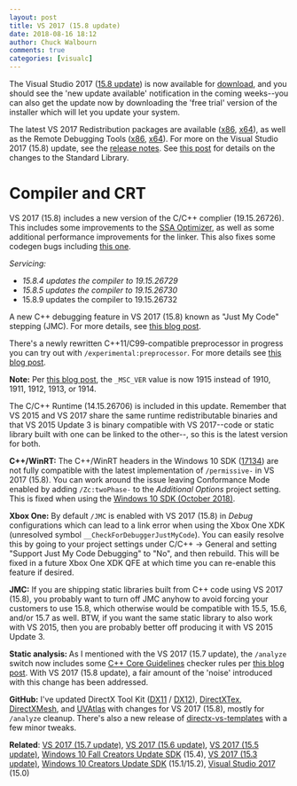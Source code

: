 ```yaml
---
layout: post
title: VS 2017 (15.8 update)
date: 2018-08-16 18:12
author: Chuck Walbourn
comments: true
categories: [visualc]
---
```

The Visual Studio 2017 (<a href="https://devblogs.microsoft.com/visualstudio/visual-studio-2017-version-15-8/">15.8 update</a>) is now available for <a href="https://www.visualstudio.com/downloads/">download</a>, and you should see the 'new update available' notification in the coming weeks--you can also get the update now by downloading the 'free trial' version of the installer which will let you update your system.
<!--more-->

The latest VS 2017 Redistribution packages are available (<a href="https://aka.ms/vs/15/release/VC_redist.x86.exe">x86</a>, <a href="https://aka.ms/vs/15/release/VC_redist.x64.exe">x64</a>), as well as the Remote Debugging Tools (<a href="https://aka.ms/vs/15/release/RemoteTools.x86ret.enu.exe">x86</a>, <a href="https://aka.ms/vs/15/release/RemoteTools.amd64ret.enu.exe">x64</a>). For more on the Visual Studio 2017 (15.8) update, see the <a href="https://docs.microsoft.com/en-us/visualstudio/releasenotes/vs2017-relnotes">release notes</a>. See <a href="https://devblogs.microsoft.com/cppblog/stl-features-and-fixes-in-vs-2017-15-8/">this post</a> for details on the changes to the Standard Library.

<h1>Compiler and CRT</h1>

VS 2017 (15.8) includes a new version of the C/C++ complier (19.15.26726). This includes some improvements to the <a href="https://devblogs.microsoft.com/cppblog/msvc-code-optimizer-improvements-in-visual-studio-2017-versions-15-5-and-15-3/">SSA Optimizer</a>, as well as some additional performance improvements for the linker. This also fixes some codegen bugs including <a href="https://developercommunity.visualstudio.com/content/problem/138255/bad-codegen-on-x64.html">this one</a>.

<em>Servicing:</em>
<ul>
 	<li><em>15.8.4 updates the compiler to 19.15.26729</em></li>
 	<li><em>15.8.5 updates the compiler to 19.15.26730</em></li>
 	<li>15.8.9 updates the compiler to 19.15.26732</li>
</ul>

A new C++ debugging feature in VS 2017 (15.8) known as "Just My Code" stepping (JMC). For more details, see <a href="https://devblogs.microsoft.com/cppblog/announcing-jmc-stepping-in-visual-studio/">this blog post</a>.

There's a newly rewritten C++11/C99-compatible preprocessor in progress you can try out with <code>/experimental:preprocessor</code>. For more details see <a href="https://devblogs.microsoft.com/cppblog/msvc-preprocessor-progress-towards-conformance/">this blog post</a>.

<strong>Note:</strong> Per <a href="https://devblogs.microsoft.com/cppblog/visual-c-compiler-version/">this blog post</a>, the ``_MSC_VER`` value is now 1915 instead of 1910, 1911, 1912, 1913, or 1914.

The C/C++ Runtime (14.15.26706) is included in this update. Remember that VS 2015 and VS 2017 share the same runtime redistributable binaries and that VS 2015 Update 3 is binary compatible with VS 2017--code or static library built with one can be linked to the other--, so this is the latest version for both.

<strong>C++/WinRT:</strong> The C++/WinRT headers in the Windows 10 SDK (<a href="https://walbourn.github.io/windows-10-april-2018-update-sdk/">17134</a>) are not fully compatible with the latest implementation of <code>/permissive-</code> in VS 2017 (15.8). You can work around the issue leaving Conformance Mode enabled by adding <code>/Zc:twoPhase-</code> to the <i>Additional Options </i>project setting. This is fixed when using the <a href="https://walbourn.github.io/windows-10-october-2018-update/">Windows 10 SDK (October 2018)</a>.

<strong>Xbox One:</strong> By default <code>/JMC</code> is enabled with VS 2017 (15.8) in <em>Debug</em> configurations which can lead to a link error when using the Xbox One XDK (unresolved symbol ``__CheckForDebuggerJustMyCode``). You can easily resolve this by going to your project settings under C/C++ -> General and setting "Support Just My Code Debugging" to "No", and then rebuild. This will be fixed in a future Xbox One XDK QFE at which time you can re-enable this feature if desired.

<strong>JMC:</strong> If you are shipping static libraries built from C++ code using VS 2017 (15.8), you probably want to turn off JMC anyhow to avoid forcing your customers to use 15.8, which otherwise would be compatible with 15.5, 15.6, and/or 15.7 as well. BTW, if you want the same static library to also work with VS 2015, then you are probably better off producing it with VS 2015 Update 3.

<strong>Static analysis: </strong>As I mentioned with the VS 2017 (15.7 update), the <code>/analyze</code> switch now includes some <a href="https://github.com/isocpp/CppCoreGuidelines">C++ Core Guidelines</a> checker rules per <a href="https://devblogs.microsoft.com/cppblog/c-code-analysis-improvements-for-visual-studio-2017-15-7-preview-1/">this blog post</a>. With VS 2017 (15.8 update), a fair amount of the 'noise' introduced with this change has been addressed.

<strong>GitHub:</strong> I've updated DirectX Tool Kit (<a href="https://github.com/Microsoft/DirectXTK/releases">DX11</a> / <a href="https://github.com/Microsoft/DirectXTK12/releases">DX12</a>), <a href="https://github.com/Microsoft/DirectXTex/releases">DirectXTex</a>, <a href="https://github.com/Microsoft/DirectXMesh/releases">DirectXMesh</a>, and <a href="https://github.com/Microsoft/UVAtlas/releases">UVAtlas</a> with changes for VS 2017 (15.8), mostly for <code>/analyze</code> cleanup. There's also a new release of <a href="https://github.com/walbourn/directx-vs-templates/releases">directx-vs-templates</a> with a few minor tweaks.

<strong>Related</strong>: <a href="https://walbourn.github.io/vs-2017-15-7-update/">VS 2017 (15.7 update)</a>, <a href="https://walbourn.github.io/vs-2017-15-6-update/">VS 2017 (15.6 update)</a>, <a href="https://walbourn.github.io/vs-2017-15-5-update/">VS 2017 (15.5 update)</a>, <a href="https://walbourn.github.io/windows-10-fall-creators-update-sdk/">Windows 10 Fall Creators Update SDK</a> (15.4), <a href="https://walbourn.github.io/visual-studio-2017-15-3-update/">VS 2017 (15.3 update)</a>, <a href="https://walbourn.github.io/windows-10-creators-update-sdk/">Windows 10 Creators Update SDK</a> (15.1/15.2), <a href="https://walbourn.github.io/visual-studio-2017/">Visual Studio 2017</a> (15.0)
